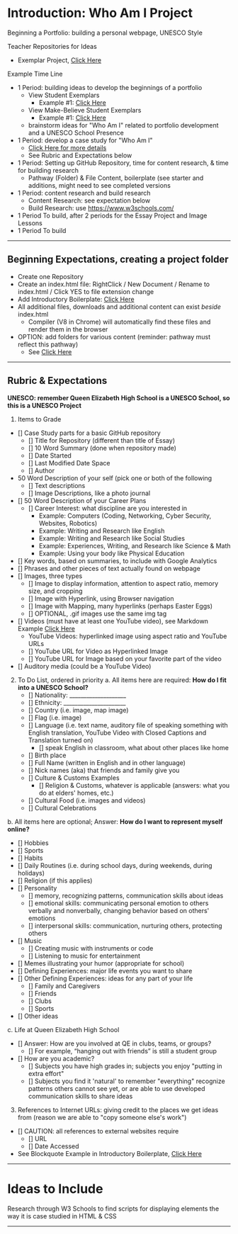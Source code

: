 # Introduction: Who Am I Project
Beginning a Portfolio: building a personal webpage, UNESCO Style

Teacher Repositories for Ideas
- Exemplar Project, <a href="https://github.com/QEHS-Websites/Who-am-I-Exemplar">Click Here</a>

Example Time Line
- 1 Period: building ideas to develop the beginnings of a portfolio
  - View Student Exemplars
    - Example #1: <a href="">Click Here</a>
  - View Make-Believe Student Exemplars
    - Example #1: <a href="">Click Here</a>
  - brainstorm ideas for "Who Am I" related to portfolio development and a UNESCO School Presence
- 1 Period: develop a case study for "Who Am I"
  - <a href="https://github.com/MercersKitchen/Computer-Science-Planning/tree/master/Projects#materials-for-the-final-version-record-as-you-program-your-software">Click Here for more details</a>
  - See Rubric and Expectations below
- 1 Period: Setting up GitHub Repository, time for content research, & time for building research
  - Pathway (Folder) & File Content, boilerplate (see starter and additions, might need to see completed versions
- 1 Period: content research and build research
  - Content Research: see expectation below
  - Build Research: use https://www.w3schools.com/
- 1 Period To build, after 2 periods for the Essay Project and Image Lessons
- 1 Period To build

---

## Beginning Expectations, creating a project folder
- Create one Repository
- Create an index.html file: RightClick / New Document / Rename to index.html / Click YES to file extension change
- Add Introductory Boilerplate: <a href="https://github.com/MercersKitchen/CS10/tree/master/Websites/Introductory%20Boilerplate">Click Here</a>
- All additional files, downloads and additional content can exist *beside* index.html
  - Compiler (V8 in Chrome) will automatically find these files and render them in the browser
- OPTION: add folders for various content (reminder: pathway must reflect this pathway)
  - See <a href="https://github.com/MercersKitchen/CS10/tree/master/Websites/Creating%20Single%20Page%20Webpage">Click Here</a>

---

## Rubric & Expectations
**UNESCO: remember Queen Elizabeth High School is a UNESCO School, so this is a UNESCO Project**
1. Items to Grade
- [] Case Study parts for a basic GitHub repository
  - [] Title for Repository (different than title of Essay)
  - [] 10 Word Summary (done when repository made)
  - [] Date Started
  - [] Last Modified Date Space
  - [] Author
- 50 Word Description of your self (pick one or both of the following
  - [] Text descriptions
  - [] Image Descriptions, like a photo journal
- [] 50 Word Description of your Career Plans
  - [] Career Interest: what discipline are you interested in
    - Example: Computers (Coding, Networking, Cyber Security, Websites, Robotics)
    - Example: Writing and Research like English
    - Example: Writing and Research like Social Studies
    - Example: Experiences, Writing, and Research like Science & Math
    - Example: Using your body like Physical Education
- [] Key words, based on summaries, to include with Google Analytics
- [] Phrases and other pieces of text actually found on webpage
- [] Images, three types
  - [] Image to display information, attention to aspect ratio, memory size, and cropping
  - [] Image with Hyperlink, using Browser navigation
  - [] Image with Mapping, many hyperlinks (perhaps Easter Eggs)
  - [] OPTIONAL, .gif images use the same img tag
- [] Videos (must have at least one YouTube video), see Markdown Example <a href="https://github.com/MercersKitchen/Markdown-ReadMe-Documentation/blob/master/README.md#youtube-video-additions">Click Here</a>
  - YouTube Videos: hyperlinked image using aspect ratio and YouTube URLs
  - [] YouTube URL for Video as Hyperlinked Image
  - [] YouTube URL for Image based on your favorite part of the video
- [] Auditory media (could be a YouTube Video)

2. To Do List, ordered in priority
a. All items here are required: **How do I fit into a UNESCO School?**
   - [] Nationality: ____________________
   - [] Ethnicity: ______________________
   - [] Country (i.e. image, map image)
   - [] Flag (i.e. image)
   - [] Language (i.e. text name, auditory file of speaking something with English translation, YouTube Video with Closed Captions and Translation turned on)
     - [] speak English in classroom, what about other places like home
   - [] Birth place
   - [] Full Name (written in English and in other language)
   - [] Nick names (aka) that friends and family give you
   - [] Culture & Customs Examples
     - [] Religion & Customs, whatever is applicable (answers: what you do at elders' homes, etc.)
   - [] Cultural Food (i.e. images and videos)
   - [] Cultural Celebrations

b. All items here are optional; Answer: **How do I want to represent myself online?**
   - [] Hobbies
   - [] Sports
   - [] Habits
   - [] Daily Routines (i.e. during school days, during weekends, during holidays)
   - [] Religion (if this applies)
   - [] Personality
     - [] memory, recognizing patterns, communication skills about ideas
     - [] emotional skills: communicating personal emotion to others verbally and nonverbally, changing behavior based on others' emotions
     - [] interpersonal skills: communication, nurturing others, protecting others
   - [] Music
     - [] Creating music with instruments or code
     - [] Listening to music for entertainment
   - [] Memes illustrating your humor (appropriate for school)
   - [] Defining Experiences: major life events you want to share
   - [] Other Defining Experiences: ideas for any part of your life
     - [] Family and Caregivers
     - [] Friends
     - [] Clubs
     - [] Sports
   - [] Other ideas

c. Life at Queen Elizabeth High School
   - [] Answer: How are you involved at QE in clubs, teams, or groups?
     - [] For example, “hanging out with friends” is still a student group
   - [] How are you academic?
     - [] Subjects you have high grades in; subjects you enjoy "putting in extra effort"
     - [] Subjects you find it 'natural' to remember "everything" recognize patterns others cannot see yet, or are able to use developed communication skills to share ideas

3. References to Internet URLs: giving credit to the places we get ideas from (reason we are able to "copy someone else's work")
- [] CAUTION: all references to external websites require
  - [] URL
  - [] Date Accessed
- See Blockquote Example in Introductory Boilerplate, <a href="https://github.com/MercersKitchen/CS10/tree/master/Websites/Introductory%20Boilerplate#additional-footer-information-a-quote-demonstrating-how-to-reference-others-work-through-urls">Click Here</a>

---

# Ideas to Include
Research through W3 Schools to find scripts for displaying elements the way it is case studied in HTML & CSS

---
